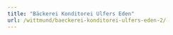 ```yaml
---
title: "Bäckerei Konditorei Ulfers Eden"
url: /wittmund/baeckerei-konditorei-ulfers-eden-2/
---
```

